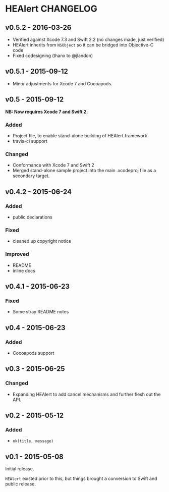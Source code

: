 # HEAlert CHANGELOG

## v0.5.2 - 2016-03-26

* Verified against Xcode 7.3 and Swift 2.2 (no changes made, just verified)
* HEAlert inherits from `NSObject` so it can be bridged into Objective-C code
* Fixed codesigning (thanx to @jlandon)

## v0.5.1 - 2015-09-12

* Minor adjustments for Xcode 7 and Cocoapods.


## v0.5 - 2015-09-12

**NB: Now requires Xcode 7 and Swift 2.**

### Added

* Project file, to enable stand-alone building of HEAlert.framework
* travis-ci support

### Changed

* Conformance with Xcode 7 and Swift 2
* Merged stand-alone sample project into the main .xcodeproj file as a secondary target.


## v0.4.2 - 2015-06-24

### Added

* public declarations

### Fixed

* cleaned up copyright notice

### Improved

* README
* inline docs


## v0.4.1 - 2015-06-23

### Fixed

* Some stray README notes


## v0.4 - 2015-06-23

### Added

* Cocoapods support


## v0.3 - 2015-06-25

### Changed

* Expanding HEAlert to add cancel mechanisms and further flesh out the API.


## v0.2 - 2015-05-12

### Added

* `ok(title, message)`


## v0.1 - 2015-05-08

Initial release.

`HEAlert` existed prior to this, but things brought a conversion to Swift and public release.
